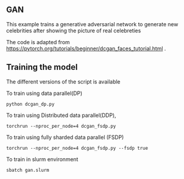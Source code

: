 ## GAN

This example trains a generative adversarial network to generate new celebrities after showing the picture of real celebreties

The code is adapted from https://pytorch.org/tutorials/beginner/dcgan_faces_tutorial.html . 

## Training the model

The different versions of the script is available 

To train using data parallel(DP)

```
python dcgan_dp.py
```

To train using  Distributed data parallel(DDP),

```
torchrun --nproc_per_node=4 dcgan_fsdp.py
```

To train using fully sharded data parallel (FSDP)

```
torchrun --nproc_per_node=4 dcgan_fsdp.py --fsdp true
```

To train in slurm environment

```
sbatch gan.slurm
```